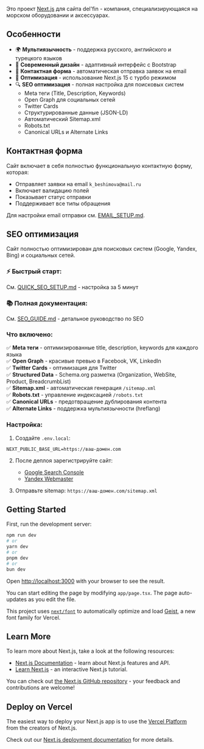 Это проект [Next.js](https://nextjs.org) для сайта del'fin - компания, специализирующаяся на морском оборудовании и аксессуарах.

## Особенности

- 🌍 **Мультиязычность** - поддержка русского, английского и турецкого языков
- 🎨 **Современный дизайн** - адаптивный интерфейс с Bootstrap
- 📧 **Контактная форма** - автоматическая отправка заявок на email
- 🚀 **Оптимизация** - использование Next.js 15 с турбо режимом
- 🔍 **SEO оптимизация** - полная настройка для поисковых систем
  - Meta теги (Title, Description, Keywords)
  - Open Graph для социальных сетей
  - Twitter Cards
  - Структурированные данные (JSON-LD)
  - Автоматический Sitemap.xml
  - Robots.txt
  - Canonical URLs и Alternate Links

## Контактная форма

Сайт включает в себя полностью функциональную контактную форму, которая:
- Отправляет заявки на email `k_beshimova@mail.ru`
- Включает валидацию полей
- Показывает статус отправки
- Поддерживает все типы обращения

Для настройки email отправки см. [EMAIL_SETUP.md](./EMAIL_SETUP.md).

## SEO оптимизация

Сайт полностью оптимизирован для поисковых систем (Google, Yandex, Bing) и социальных сетей.

### ⚡ Быстрый старт:
См. [QUICK_SEO_SETUP.md](./QUICK_SEO_SETUP.md) - настройка за 5 минут

### 📚 Полная документация:
См. [SEO_GUIDE.md](./SEO_GUIDE.md) - детальное руководство по SEO

### Что включено:

✅ **Meta теги** - оптимизированные title, description, keywords для каждого языка  
✅ **Open Graph** - красивые превью в Facebook, VK, LinkedIn  
✅ **Twitter Cards** - оптимизация для Twitter  
✅ **Structured Data** - Schema.org разметка (Organization, WebSite, Product, BreadcrumbList)  
✅ **Sitemap.xml** - автоматическая генерация `/sitemap.xml`  
✅ **Robots.txt** - управление индексацией `/robots.txt`  
✅ **Canonical URLs** - предотвращение дублирования контента  
✅ **Alternate Links** - поддержка мультиязычности (hreflang)  

### Настройка:

1. Создайте `.env.local`:
```env
NEXT_PUBLIC_BASE_URL=https://ваш-домен.com
```

2. После деплоя зарегистрируйте сайт:
   - [Google Search Console](https://search.google.com/search-console)
   - [Yandex Webmaster](https://webmaster.yandex.ru)

3. Отправьте sitemap: `https://ваш-домен.com/sitemap.xml`

## Getting Started

First, run the development server:

```bash
npm run dev
# or
yarn dev
# or
pnpm dev
# or
bun dev
```

Open [http://localhost:3000](http://localhost:3000) with your browser to see the result.

You can start editing the page by modifying `app/page.tsx`. The page auto-updates as you edit the file.

This project uses [`next/font`](https://nextjs.org/docs/app/building-your-application/optimizing/fonts) to automatically optimize and load [Geist](https://vercel.com/font), a new font family for Vercel.

## Learn More

To learn more about Next.js, take a look at the following resources:

- [Next.js Documentation](https://nextjs.org/docs) - learn about Next.js features and API.
- [Learn Next.js](https://nextjs.org/learn) - an interactive Next.js tutorial.

You can check out [the Next.js GitHub repository](https://github.com/vercel/next.js) - your feedback and contributions are welcome!

## Deploy on Vercel

The easiest way to deploy your Next.js app is to use the [Vercel Platform](https://vercel.com/new?utm_medium=default-template&filter=next.js&utm_source=create-next-app&utm_campaign=create-next-app-readme) from the creators of Next.js.

Check out our [Next.js deployment documentation](https://nextjs.org/docs/app/building-your-application/deploying) for more details.

